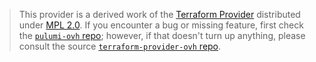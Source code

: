 > This provider is a derived work of the [Terraform Provider](https://github.com/ovh/terraform-provider-ovh)
> distributed under [MPL 2.0](https://www.mozilla.org/en-US/MPL/2.0/). If you encounter a bug or missing feature,
> first check the [`pulumi-ovh` repo](https://github.com/ovh/pulumi-ovh/issues); however, if that doesn't turn up anything,
> please consult the source [`terraform-provider-ovh` repo](https://github.com/ovh/terraform-provider-ovh/issues).